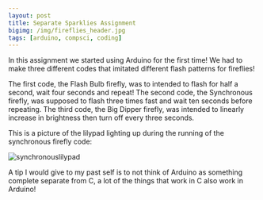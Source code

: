 ```yaml
---
layout: post
title: Separate Sparklies Assignment
bigimg: /img/fireflies_header.jpg
tags: [arduino, compsci, coding]
---
```


In this assignment we started using Arduino for the first time! We had to make three different codes that imitated different flash patterns for fireflies! 

The first code, the Flash Bulb firefly, was to intended to flash for half a second, wait four seconds and repeat! 
The second code, the Synchronous firefly, was supposed to flash three times fast and wait ten seconds before repeating. 
The third code, the Big Dipper firefly, was intended to linearly increase in brightness then turn off every three seconds.

This is a picture of the lilypad lighting up during the running of the synchronous firefly code:

![synchronouslilypad](https://caprixrwy2.github.io/img/lilypad_litup.jpg) 

A tip I would give to my past self is to not think of Arduino as something complete separate from C, a lot of the things that work in C also work in Arduino! 
